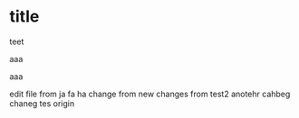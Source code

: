 # title
teet

aaa

aaa


edit file
from ja
fa
ha
change from new
changes from test2
anotehr cahbeg
chaneg tes origin